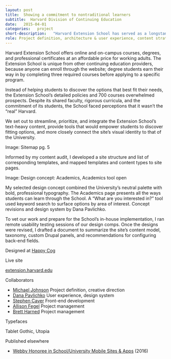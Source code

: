 ```yaml
---
layout: post
title:  Showing a commitment to nontraditional learners
subtitle:  Harvard Division of Continuing Education
date:   2015-04-01
categories:   project
short-description:   "Harvard Extension School has served as a longstanding institution of continuing education for 100+ years, but its web presence was making its academic offerings and relationship to Harvard University murky. Set on increasing student enrollment and retention, the Extension School wanted a new, responsive website that was as accessible as learning at Harvard."
role: Project definition, architecture & user experience, content strategy, design concept, usability testing
---
```


Harvard Extension School offers online and on-campus courses, degrees, and professional certificates at an affordable price for working adults. The Extension School is unique from other continuing education providers, because anyone can enroll through the website; degree students earn their way in by completing three required courses before applying to a specific program.

Instead of helping students to discover the options that best fit their needs, the Extension School’s detailed policies and 700 courses overwhelmed prospects. Despite its shared faculty, rigorous curricula, and the commitment of its students, the School faced perceptions that it wasn’t the “real” Harvard.

We set out to streamline, prioritize, and integrate the Extension School’s text-heavy content, provide tools that would empower students to discover fitting options, and more closely connect the site’s visual identity to that of the University.

Image: Sitemap pg. 5

<p class="caption">Informed by my content audit, I developed a site structure and list of corresponding templates, and mapped templates and content types to site pages.</p>

Image: Design concept: Academics, Academics tool open

<p class="caption">My selected design concept combined the University’s neutral palette with bold, professional typography. The Academics page presents all the ways students can learn through the School. A “What are you interested in?” tool used keyword search to surface options by area of interest. Concept revisions and design system by Dana Pavlichko.</p>

To vet our work and prepare for the School’s in-house implementation, I ran remote usability testing sessions of our design comps. Once the designs were revised, I drafted a document to summarize the site’s content model, taxonomy, custom Drupal panels, and recommendations for configuring back-end fields.

<div class="project-credits spacing-m">
  <p class="sans-s-bold post-meta-source">Designed at <a href="http://happycog.com/">Happy Cog</a></p>
  <div>
    <p class="sans-xs-bold-all-caps">Live site</p>
    <p class="sans-s"><a href="https://www.extension.harvard.edu/ ">extension.harvard.edu</a></p>
  </div>
  <div class="collaborators">
    <p class="sans-xs-bold-all-caps">Collaborators</p>
    <ul class="spacing-xxs">
      <li class="sans-s-italic"><a class="sans-s-bold" href="http://mleland.com/">Michael Johnson</a> Project definition, creative direction</li>
      <li class="sans-s-italic"><a class="sans-s-bold" href="http://danapavlichko.com/">Dana Pavlichko</a> User experience, design system</li>
      <li class="sans-s-italic"><a class="sans-s-bold" href="http://stephencaver.com/">Stephen Caver</a> Front-end development</li>
      <li class="sans-s-italic"><a class="sans-s-bold" href="https://twitter.com/allisin">Allison Fegel</a> Project management</li>
      <li class="sans-s-italic"><a class="sans-s-bold" href="http://brettharned.com/">Brett Harned</a> Project management</li>
    </ul>
  </div>
  <div>
    <p class="sans-xs-bold-all-caps">Typefaces</p>
    <p class="sans-s">Tablet Gothic, Utopia</p>
  </div>
  <div>
    <p class="sans-xs-bold-all-caps">Published elsewhere</p>
    <ul>
      <li><a href="https://pv.webbyawards.com/2016/mobile-sites-apps/general-sites-apps/schooluniversity">Webby Honoree in School/University Mobile Sites &amp; Apps</a> (2016)</li>
    </ul>
  </div>
</div>

